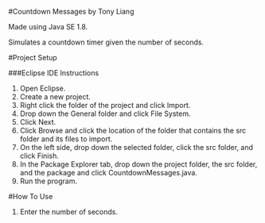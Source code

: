#Countdown Messages by Tony Liang

Made using Java SE 1.8.

Simulates a countdown timer given the number of seconds.

#Project Setup

###Eclipse IDE Instructions
1. Open Eclipse.
2. Create a new project.
3. Right click the folder of the project and click Import.
4. Drop down the General folder and click File System.
5. Click Next.
6. Click Browse and click the location of the folder that contains the src folder and its files to import.
7. On the left side, drop down the selected folder, click the src folder, and click Finish.
8. In the Package Explorer tab, drop down the project folder, the src folder, and the package and click CountdownMessages.java.
9. Run the program.

#How To Use
1. Enter the number of seconds.